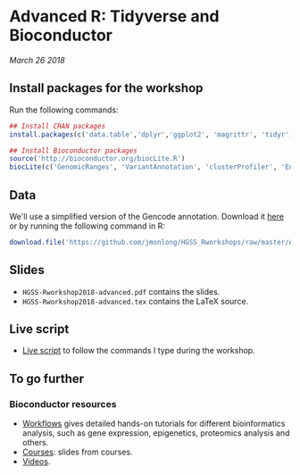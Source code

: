 # Advanced R: Tidyverse and Bioconductor

*March 26 2018*

## Install packages for the workshop

Run the following commands:

```r
## Install CRAN packages
install.packages(c('data.table','dplyr','ggplot2', 'magrittr', 'tidyr'))

## Install Bioconductor packages
source('http://bioconductor.org/biocLite.R')
biocLite(c('GenomicRanges', 'VariantAnnotation', 'clusterProfiler', 'EnrichedHeatmap', 'AnnotationHub', 'Gviz', 'org.Hs.eg.db'))
```

## Data

We'll use a simplified version of the Gencode annotation. 
Download it [here](https://github.com/jmonlong/HGSS_Rworkshops/raw/master/Advanced-Tidyverse-Bioconductor-2018/gencodeForWorkshop.tsv.gz) or by running the following command in R:

```r
download.file('https://github.com/jmonlong/HGSS_Rworkshops/raw/master/Advanced-Tidyverse-Bioconductor-2018/gencodeForWorkshop.tsv.gz','gencodeForWorkshop.tsv.gz')
```

## Slides

- `HGSS-Rworkshop2018-advanced.pdf` contains the slides.
- `HGSS-Rworkshop2018-advanced.tex` contains the LaTeX source.

## Live script

- [Live script](https://www.dropbox.com/s/t2gl9hx4yoxobyr/HGSSworkshop-advanced-2018.txt?dl=0) to follow the commands I type during the workshop.

## To go further

### Bioconductor resources

- [Workflows](http://bioconductor.org/help/workflows/) gives detailed hands-on tutorials for different bioinformatics analysis, such as gene expression, epigenetics, proteomics analysis and others.
- [Courses](http://bioconductor.org/help/course-materials/): slides from courses.
- [Videos](https://www.youtube.com/user/bioconductor/videos).

